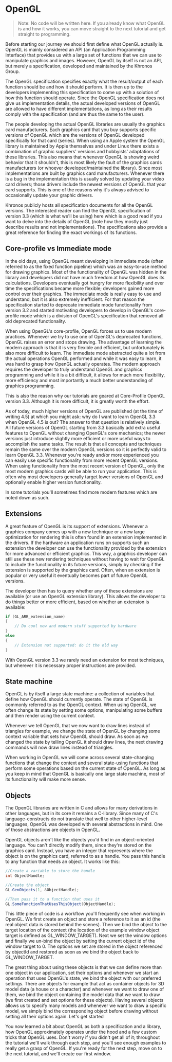 # OpenGL
> Note: No code will be written here. If you already know what OpenGL is and how it works, you can move straight to the next tutorial and get straight to programming.

Before starting our journey we should first define what OpenGL actually is. OpenGL is mainly considered an API (an Application Programming Interface) that provides us with a large set of functions that we can use to manipulate graphics and images. However, OpenGL by itself is not an API, but merely a specification, developed and maintained by the Khronos Group.

The OpenGL specification specifies exactly what the result/output of each function should be and how it should perform. It is then up to the developers implementing this specification to come up with a solution of how this function should operate. Since the OpenGL specification does not give us implementation details, the actual developed versions of OpenGL are allowed to have different implementations, as long as their results comply with the specification (and are thus the same to the user).

The people developing the actual OpenGL libraries are usually the graphics card manufacturers. Each graphics card that you buy supports specific versions of OpenGL which are the versions of OpenGL developed specifically for that card (series). When using an Apple system the OpenGL library is maintained by Apple themselves and under Linux there exists a combination of graphic suppliers' versions and hobbyists' adaptations of these libraries. This also means that whenever OpenGL is showing weird behavior that it shouldn't, this is most likely the fault of the graphics cards manufacturers (or whoever developed/maintained the library).
Since most implementations are built by graphics card manufacturers. Whenever there is a bug in the implementation this is usually solved by updating your video card drivers; those drivers include the newest versions of OpenGL that your card supports. This is one of the reasons why it's always advised to occasionally update your graphic drivers.

Khronos publicly hosts all specification documents for all the OpenGL versions. The interested reader can find the OpenGL specification of version 3.3 (which is what we'll be using) here which is a good read if you want to delve into the details of OpenGL (note how they mostly just describe results and not implementations). The specifications also provide a great reference for finding the exact workings of its functions.

## Core-profile vs Immediate mode

In the old days, using OpenGL meant developing in immediate mode (often referred to as the fixed function pipeline) which was an easy-to-use method for drawing graphics. Most of the functionality of OpenGL was hidden in the library and developers did not have much freedom at how OpenGL does its calculations. Developers eventually got hungry for more flexibility and over time the specifications became more flexible; developers gained more control over their graphics. The immediate mode is really easy to use and understand, but it is also extremely inefficient. For that reason the specification started to deprecate immediate mode functionality from version 3.2 and started motivating developers to develop in OpenGL's core-profile mode which is a division of OpenGL's specification that removed all old deprecated functionality.

When using OpenGL's core-profile, OpenGL forces us to use modern practices. Whenever we try to use one of OpenGL's deprecated functions, OpenGL raises an error and stops drawing. The advantage of learning the modern approach is that it is very flexible and efficient, but unfortunately is also more difficult to learn. The immediate mode abstracted quite a lot from the actual operations OpenGL performed and while it was easy to learn, it was hard to grasp how OpenGL actually operates. The modern approach requires the developer to truly understand OpenGL and graphics programming and while it is a bit difficult, it allows for much more flexibility, more efficiency and most importantly a much better understanding of graphics programming.

This is also the reason why our tutorials are geared at Core-Profile OpenGL version 3.3. Although it is more difficult, it is greatly worth the effort.

As of today, much higher versions of OpenGL are published (at the time of writing 4.5) at which you might ask: why do I want to learn OpenGL 3.3 when OpenGL 4.5 is out? The answer to that question is relatively simple. All future versions of OpenGL starting from 3.3 basically add extra useful features to OpenGL without changing OpenGL's core mechanics; the newer versions just introduce slightly more efficient or more useful ways to accomplish the same tasks. The result is that all concepts and techniques remain the same over the modern OpenGL versions so it is perfectly valid to learn OpenGL 3.3. Whenever you're ready and/or more experienced you can easily use specific functionality from more recent OpenGL versions.
When using functionality from the most recent version of OpenGL, only the most modern graphics cards will be able to run your application. This is often why most developers generally target lower versions of OpenGL and optionally enable higher version functionality.

In some tutorials you'll sometimes find more modern features which are noted down as such.

## Extensions

A great feature of OpenGL is its support of extensions. Whenever a graphics company comes up with a new technique or a new large optimization for rendering this is often found in an extension implemented in the drivers. If the hardware an application runs on supports such an extension the developer can use the functionality provided by the extension for more advanced or efficient graphics. This way, a graphics developer can still use these new rendering techniques without having to wait for OpenGL to include the functionality in its future versions, simply by checking if the extension is supported by the graphics card. Often, when an extension is popular or very useful it eventually becomes part of future OpenGL versions.

The developer then has to query whether any of these extensions are available (or use an OpenGL extension library). This allows the developer to do things better or more efficient, based on whether an extension is available:

```cs
if (GL_ARB_extension_name)
{
    // Do cool new and modern stuff supported by hardware
}
else
{
    // Extension not supported: do it the old way
}
```

With OpenGL version 3.3 we rarely need an extension for most techniques, but wherever it is necessary proper instructions are provided.

## State machine

OpenGL is by itself a large state machine: a collection of variables that define how OpenGL should currently operate. The state of OpenGL is commonly referred to as the OpenGL context. When using OpenGL, we often change its state by setting some options, manipulating some buffers and then render using the current context.

Whenever we tell OpenGL that we now want to draw lines instead of triangles for example, we change the state of OpenGL by changing some context variable that sets how OpenGL should draw. As soon as we changed the state by telling OpenGL it should draw lines, the next drawing commands will now draw lines instead of triangles.

When working in OpenGL we will come across several state-changing functions that change the context and several state-using functions that perform some operations based on the current state of OpenGL. As long as you keep in mind that OpenGL is basically one large state machine, most of its functionality will make more sense.

## Objects
The OpenGL libraries are written in C and allows for many derivations in other languages, but in its core it remains a C-library. Since many of C's language-constructs do not translate that well to other higher-level languages, OpenGL was developed with several abstractions in mind. One of those abstractions are objects in OpenGL.

OpenGL objects aren't like the objects you'd find in an object-oriented language. You can't directly modify them, since they're stored on the graphics card. Instead, you have an integer that represents where the object is on the graphics card, referred to as a handle. You pass this handle to any function that needs an object. It works like this:

```cs
//Create a variable to store the handle
int ObjectHandle;

//Create the object
GL.GenObjects(1, &ObjectHandle);

//Then pass it to a function that uses it
GL.SomeFunctionThatUsesThisObject(ObjectHandle);
```

This little piece of code is a workflow you'll frequently see when working in OpenGL. We first create an object and store a reference to it as an id (the real object data is stored behind the scenes). Then we bind the object to the target location of the context (the location of the example window object target is defined as GL_WINDOW_TARGET). Next we set the window options and finally we un-bind the object by setting the current object id of the window target to 0. The options we set are stored in the object referenced by objectId and restored as soon as we bind the object back to GL_WINDOW_TARGET.

The great thing about using these objects is that we can define more than one object in our application, set their options and whenever we start an operation that uses OpenGL's state, we bind the object with our preferred settings. There are objects for example that act as container objects for 3D model data (a house or a character) and whenever we want to draw one of them, we bind the object containing the model data that we want to draw (we first created and set options for these objects). Having several objects allows us to specify many models and whenever we want to draw a specific model, we simply bind the corresponding object before drawing without setting all their options again.
Let's get started

You now learned a bit about OpenGL as both a specification and a library, how OpenGL approximately operates under the hood and a few custom tricks that OpenGL uses. Don't worry if you didn't get all of it; throughout the tutorial we'll walk through each step, and you'll see enough examples to really get a grasp of OpenGL. If you're ready for the next step, move on to the next tutorial, and we'll create our first window.